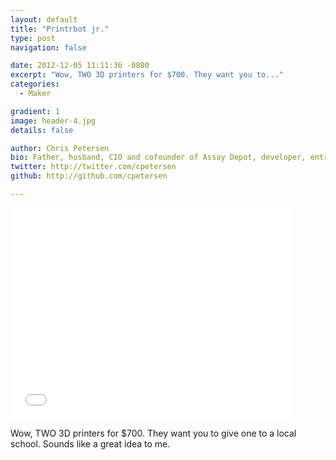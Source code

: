 ```yaml
---
layout: default
title: "Printrbot jr."
type: post
navigation: false

date: 2012-12-05 11:11:36 -0800
excerpt: "Wow, TWO 3D printers for $700. They want you to..."
categories:
  - Maker

gradient: 1
image: header-4.jpg
details: false

author: Chris Petersen
bio: Father, husband, CIO and cofounder of Assay Depot, developer, entrepreneur and technologist.
twitter: http://twitter.com/cpetersen
github: http://github.com/cpetersen

---
```


<iframe class="embedly-embed" src="//cdn.embedly.com/widgets/media.html?src=https%3A%2F%2Fwww.kickstarter.com%2Fprojects%2Fprintrbot%2Fprintrbot-jr-your-kids-first-3d-printer%2Fwidget%2Fvideo.html&url=https%3A%2F%2Fwww.kickstarter.com%2Fprojects%2Fprintrbot%2Fprintrbot-jr-your-kids-first-3d-printer&image=https%3A%2F%2Fksr-ugc.imgix.net%2Fprojects%2F387550%2Fphoto-original.JPG%3Fv%3D1397802598%26w%3D560%26h%3D420%26fit%3Dcrop%26auto%3Dformat%26q%3D92%26s%3D3ad703fac3d65b1891208489c0edea50&key=d815972c91e546edb5d2d02e509f8b1c&type=text%2Fhtml&schema=kickstarter" width="450" height="338" scrolling="no" frameborder="0" allowfullscreen></iframe>

Wow, TWO 3D printers for $700. They want you to give one to a local school. Sounds like a great idea to me.
